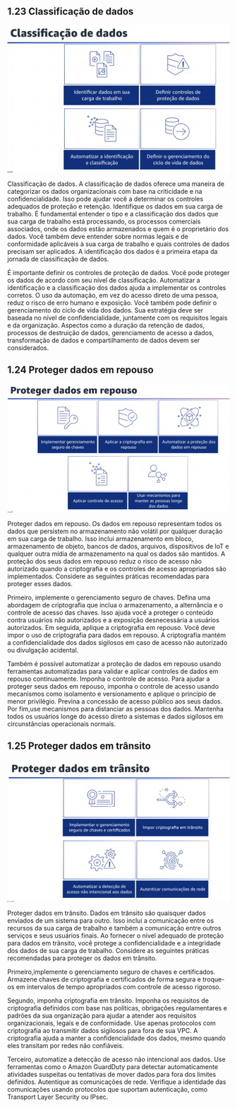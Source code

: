 ## 1.23 Classificação de dados

![alt text](image-12.png)

Classificação de dados. A classificação de dados oferece uma maneira de categorizar os dados organizacionais com base na criticidade e na confidencialidade. Isso pode ajudar você a determinar os controles adequados de proteção e retenção. Identifique os dados em sua carga de trabalho. É fundamental entender o tipo e a classificação dos dados que sua carga de trabalho está processando, os processos comerciais associados, onde os dados estão armazenados e quem é o proprietário dos dados. Você também deve entender sobre normas legais e de conformidade aplicáveis à sua carga de trabalho e quais controles de dados precisam ser aplicados. A identificação dos dados é a primeira etapa da jornada de classificação de dados.

É importante definir os controles de proteção de dados. Você pode proteger os dados de acordo com seu nível de classificação. Automatizar a identificação e a classificação dos dados ajuda a implementar os controles corretos. O uso da automação, em vez do acesso direto de uma pessoa, reduz o risco de erro humano e exposição. Você também pode definir o gerenciamento do ciclo de vida dos dados. Sua estratégia deve ser baseada no nível de confidencialidade, juntamente com os requisitos legais e da organização.
Aspectos como a duração da retenção de dados, processos de destruição de dados, gerenciamento de acesso a dados, transformação de dados e compartilhamento de dados devem ser considerados.

## 1.24 Proteger dados em repouso

![alt text](image-13.png)

Proteger dados em repouso. Os dados em repouso representam todos os dados que persistem no armazenamento não volátil por qualquer duração em sua carga de trabalho. Isso inclui armazenamento em bloco, armazenamento de objeto, bancos de dados, arquivos, dispositivos de IoT e qualquer outra mídia de armazenamento na qual os dados são mantidos. A proteção dos seus dados em repouso reduz o risco de acesso não autorizado quando a criptografia e os controles de acesso apropriados são implementados.
Considere as seguintes práticas recomendadas para proteger esses dados.

Primeiro, implemente o gerenciamento seguro de chaves.
Defina uma abordagem de criptografia que inclua o armazenamento, a alternância e o controle de acesso das chaves. Isso ajuda você a proteger o conteúdo contra usuários não autorizados e a exposição desnecessária a usuários autorizados.
Em seguida, aplique a criptografia em repouso. Você deve impor o uso de criptografia para dados em repouso. A criptografia mantém a confidencialidade dos dados sigilosos em caso de acesso não autorizado ou divulgação acidental.

Também é possível automatizar a proteção de dados em repouso usando ferramentas automatizadas para validar e aplicar controles de dados em repouso continuamente. Imponha o controle de acesso. Para ajudar a proteger seus dados em repouso, imponha o controle de acesso usando mecanismos como isolamento e versionamento e aplique o princípio de menor privilégio. Previna a concessão de acesso público aos seus dados. Por fim,use mecanismos para distanciar as pessoas dos dados. Mantenha todos os usuários longe do acesso direto a sistemas e dados sigilosos em circunstâncias operacionais normais.

## 1.25 Proteger dados em trânsito

![alt text](image-14.png)

Proteger dados em trânsito. Dados em trânsito são quaisquer dados enviados de um sistema para outro. Isso inclui a comunicação entre os recursos da sua carga de trabalho e também a comunicação entre outros serviços e seus usuários finais. Ao fornecer o nível adequado de proteção para dados em trânsito, você protege a confidencialidade e a integridade dos dados de sua carga de trabalho. Considere as seguintes práticas recomendadas para proteger os dados em trânsito.

Primeiro,implemente o gerenciamento seguro de chaves e certificados.
Armazene chaves de criptografia e certificados de forma segura e troque-os em intervalos de tempo apropriados com controle de acesso rigoroso.

Segundo, imponha criptografia em trânsito.
Imponha os requisitos de criptografia definidos com base nas políticas, obrigações regulamentares e padrões da sua organização para ajudar a atender aos requisitos organizacionais, legais e de conformidade. Use apenas protocolos com criptografia ao transmitir dados sigilosos para fora de sua VPC. A criptografia ajuda a manter a confidencialidade dos dados, mesmo quando eles transitam por redes não confiáveis.

Terceiro, automatize a detecção de acesso não intencional aos dados.
Use ferramentas como o Amazon GuardDuty para detectar automaticamente atividades suspeitas ou tentativas de mover dados para fora dos limites definidos. Autentique as comunicações de rede. Verifique a identidade das comunicações usando protocolos que suportam autenticação, como Transport Layer Security ou IPsec.
